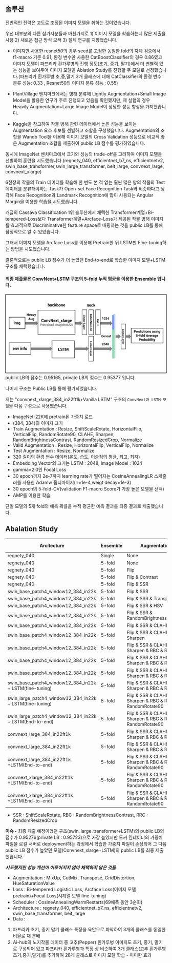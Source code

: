 ## 솔루션 

전반적인 전략은 고도로 조정된 이미지 모델을 취하는 것이었습니다.

우선 대부분의 다른 참가자분들과 마찬가지로 1) 이미지 모델을 학습하는데 많은 제출을 사용 2) 새로운 접근 방식 모색 3) 절제 연구를 지향했습니다.

* 이미지만 사용한 resnet50의 경우 seed를 고정한 동일한 fold의 자체 검증에서 f1-macro 기준 0.91, 환경 변수만 사용한 CatBoostClassifier의 경우 0.86였고 이미지 모델이 파프리카 흰가루병의 진행 정도(초기, 중기, 말기)에서 더 변별력 있는 성능을 보여주어 이미지 모델을 Ablation Study를 진행할 주 모델로 선정했습니다.(파프리카 흰가루병 초,중,말기 3개 클래스에 대해 CatClassifier의 환경 변수 분류 성능: 0.33 , Resnet50의 이미지 분류 성능 : 0.55)

* PlantVillage 벤치마크에서는 병해 분류에 Lightly Augmentation+Small Image Model을 활용한 연구가 주로 진행되고 있음을 확인했지만, 제 실험의 경우 Heavily Augmentation+Large Image Model이 상당한 성능 향상을 가져왔습니다.

* Kaggle을 참고하여 작물 병해 관련 데이터에서 높은 성능을 보이는 Augmentation 요소 후보를 선별하고 조합을 구성했습니다. Augmentation의 조합을 Wandb Tool을 이용해 이미지 모델의 Cross Validation 성능으로 비교적 좋은 Augmentation 조합을 제출하여 public LB 점수를 평가하였습니다.

동시에 ImageNet 벤치마크에서 크기와 성능의 trade-off를 고려하여 이미지 모델을 선별하여 훈련을 시도했습니다.(regnety_040, efficientnet_b7_ns, efficientnetv2, swin_base_transformer,swin_large_transformer, beit_large, convnext_large, convnext_xlarge)

6천장의 작물의 Train 데이터를 학습해 한 번도 본 적 없는 훨씬 많은 양의 작물의 Test 데이터를 분류해야하는 Task가 Open-set Face Recognition Task와 비슷하다고 생각해 Face Recognition과 Landmark Recognition에 많이 사용되는 Angular Margin을 이용한 학습을 시도했습니다.

캐글의 Cassava Classification 1위 솔루션에서 채택한 Transformer계열+Bi-tempered-Loss보다 Transformer계열+Arcface-Loss가 제공된 작물 병해 이미지를 효과적으로 Discriminative한 feature space로 매핑하는 것을 public LB를 통해 잠정적으로 알 수 있었습니다.

그래서 이미지 모델을 Arcface Loss를 이용해 Pretrain한 뒤 LSTM만 Fine-tuning하는 방법을 시도했습니다.

결론적으로는 public LB 점수가 더 높았던 End-to-end로 학습한 이미지 모델+LSTM 구조를 채택했습니다. 

#### 최종 제출물은 ConvNext+LSTM 구조의 5-fold 누적 평균을 이용한 Ensemble 입니다.
![figure](https://github.com/glee1228/LG_Plant_Disease_Diagnosis/blob/main/solution/figure.png) 
public LB의 점수는 0.95165, private LB의 점수는 0.95377 입니다.

나머지 구조는 Public LB를 통해 평가되었습니다.

저는 "convnext_xlarge_384_in22ft1k+Vanilla LSTM" 구조의 ```ConvNext과 LSTM 모델```을 다음 구성으로 사용했습니다.

* ImageNet-22K에 pretrain된 가중치 로드
* (384, 384)의 이미지 크기
* Train Augmentation : Resize, ShiftScaleRotate, HorizontalFlip, VerticalFlip, RandomRotate90, CLAHE, Sharpen, RandomBrightnessContrast, RandomResizedCrop, Normalize
* Valid Augmentation : Resize, HorizontalFlip, VerticalFlip, Normalize
* Test Augmentation : Resize, Normalize
* 320 길이의 환경 변수 데이터(온도, 습도, 이슬점의 평균, 최고, 최저)
* Embedding Vector의 크기는 LSTM : 2048, Image Model : 1024
* gamma=2.0인 Focal Loss
* 30 epoch까지 2e-7까지 learning rate가 떨어지는 CosineAnnealingLR 스케줄러를 사용한 Adamw 옵티마이저(lr=1e-4,weigt decay=1e-3)
* 30 epoch의 5-fold-CV(validation F1-macro Score가 가장 높은 모델을 선택)
* AMP를 이용한 학습


단일 모델의 5개 fold의 예측 확률을 누적 평균한 예측 결과를 최종 결과로 제출했습니다.

## Abalation Study

Arcitecture	| Ensemble	| Augmentation |	Loss	 | public LB |	private LB | note |
---- |  ---- | ---- | ---- | ----  |---- |----
regnety_040  |	Single  |	None	 | CE  | 	0.91144 | 	-
regnety_040  |	5-fold  |	None	 | CE  | 	0.92673 | 	-  | + 0.015
regnety_040  |	5-fold  |	Flip	 | CE  | 	0.91809 | 	-
regnety_040  |	5-fold  |	Flip & Contrast	 | CE  | 	0.92431 | 	-
regnety_040  |	5-fold  |	Flip & SSR	 | CE  | 	0.91624 | 	-
swin_base_patch4_window12_384_in22k  |	5-fold  |	Flip & SSR	 | bi-tempered  | 	0.94607 | 	-  | + 0.03
swin_base_patch4_window12_384_in22k  |	5-fold |	Flip & SSR & Transpose	 | bi-tempered  | 	0.94169 | 	-
swin_base_patch4_window12_384_in22k  |	5-fold  |	Flip & SSR & HSV | bi-tempered  | 	0.94080 | 	-
swin_base_patch4_window12_384_in22k  |	5-fold  |	Flip & SSR & RandomBrightnessContrast | bi-tempered  | 	0.94592 | 	-
swin_base_patch4_window12_384_in22k  |	5-fold  |	Flip & SSR & CLAHE | bi-tempered  | 	0.94641 | 	-
swin_base_patch4_window12_384_in22k  |	5-fold  |	Flip & SSR & CLAHE & Sharpen | bi-tempered  | 	0.94389 | 	-
swin_base_patch4_window12_384_in22k  |	5-fold  |	Flip & SSR & CLAHE & Sharpen & RBC & RRC | bi-tempered  | 	0.94771 | -  | + 0.02
swin_base_patch4_window12_384_in22k  |	5-fold  |	Flip & SSR & CLAHE & Sharpen & RBC & RRC | CE  | 	0.9487 | -  | + 0.01
swin_base_patch4_window12_384_in22k  |	5-fold  |	Flip & SSR & CLAHE & Sharpen & RBC & RRC | Arcface  | 	0.94952 | 	-  | + 0.01
swin_base_patch4_window12_384_in22k + LSTM(fine-tuning)  |	5-fold  |	Flip & SSR & CLAHE & Sharpen & RBC & RRC | Arcface+Focal  | 	0.95093 | 	-  | + 0.01
swin_large_patch4_window12_384_in22k + LSTM(fine-tuning)  |	5-fold  |	Flip & SSR & CLAHE & Sharpen & RBC & RRC & RandomRotate90 | Arcface+Focal  | 	0.94372 | 	-
swin_large_patch4_window12_384_in22k + LSTM(End-to-end)  |	5-fold  |	Flip & SSR & CLAHE & Sharpen & RBC & RRC & RandomRotate90  | Focal  | 	0.95276 | 	0.95723 | + 0.02  (Best)
convnext_large_384_in22ft1k  |	5-fold  |	Flip & SSR & CLAHE & Sharpen & RBC & RRC | bi-tempered  | 	0.94918 | 	-
convnext_large_384_in22ft1k  |	5-fold  |	Flip & SSR & CLAHE & Sharpen & RBC & RRC | CE  | 	0.94949 | 	-
convnext_large_384_in22ft1k  +LSTM(End-to-end)  |	5-fold  |	Flip & SSR & CLAHE & Sharpen & RBC & RRC & RandomRotate90| Focal  | 	0.94996 | 	-
convnext_xlarge_384_in22ft1k  +LSTM(End-to-end)  |	5-fold  |	Flip & SSR & CLAHE & Sharpen & RBC & RRC & RandomRotate90 | Focal  | 	0.95165 | 	0.95377 | Submission
convnext_xlarge_384_in22ft1k  +LSTM(End-to-end)  |	5-fold  |	Flip & SSR & CLAHE & Sharpen & RBC & RRC & RandomRotate90 | Focal  | 	0.95431 | 	0.95553 | Unofficial

* SSR : ShiftScaleRotate, RBC : RandomBrightnessContrast, RRC : RandomResizedCrop

**이슈 -**
최종 제출 예정이었던 구조(swin_large_transformer+LSTM)의 public LB의 점수가 0.95276(private LB : 0.95723)으로 가장 높았지만 도커 컨테이너의 가중치 파일을 로컬 서버로 deployment하는 과정에서 학습한 가중치 파일이 손상되어 그 다음 public LB 점수가 높았던 모델(Convnext_xlarge+LSTM)의 public LB를 최종 제출했습니다.

***시도했지만 성능 개선이 이루어지지 않아 채택하지 않은 것들***
* Augmentation : MixUp, CutMix, Transpose, GridDistortion, HueSaturationValue
* Loss : Bi-tempered Logistic Loss, Arcface Loss(이미지 모델 pretrain)+Focal Loss(시계열 모델 fine-tuning)
* Scheduler : CosineAnnealingWarmRestarts(69에폭 동안 3순회)
* Architecture : regnety_040, efficientnet_b7_ns, efficientnetv2, swin_base_transformer, beit_large
* Data :
1. 파프리카 초기, 중기 말기 클래스 특징을 육안으로 파악하여 3개의 클래스를 동일한 비율로 재 분배 
2. Ai-hub의 노지작물 데이터 중 고추(Pepper) 흰가루병 이미지도 초기, 중기, 말기로 구성되어 있고 파프리카 흰가루병과 특징 상 비슷하여 3개 클래스(고추 흰가루병 초기,중기,말기)를 추가하여 28개 클래스로 이미지 모델 학습 - 미미한 효과









